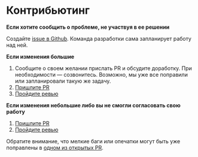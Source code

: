 # Контрибьютинг

**Если хотите сообщить о проблеме, не участвуя в ее решении**

Создайте [issue в Github](https://github.com/gpn-prototypes/vega-ui/issues/new). Команда разработки сама запланирует работу над ней.

**Если изменения большие**

1. Сообщите о своем желании прислать PR и обсудите доработку. При необходимости — созвонитесь. Возможно, мы уже все поправили или запланировали такую же задачу.
2. [Пришлите PR](pr-style.md)
3. [Пройдите ревью](review.md)

**Если изменения небольшие либо вы не смогли согласовать свою работу**

1. [Пришлите PR](pr-style.md)
2. [Пройдите ревью](review.md)

Обратите внимание, что мелкие баги или опечатки могут быть уже поправлены в [одном из открытых PR](https://github.com/gpn-prototypes/vega-ui/pulls).
